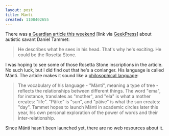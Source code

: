 ```yaml
---
layout: post
title: Mänti
created: 1108402655
---
```

There was [a Guardian article this weekend](http://www.guardian.co.uk/weekend/story/0,,1409903,00.html) [link via [GeekPress](http://www.geekpress.com/2005_02_14_daily.html)]  about autistic savant Daniel Tammet:

> He describes what he sees in his head. That's why he's exciting. He could be the Rosetta Stone.

I was hoping to see some of those Rosetta Stone inscriptions in the article.  No such luck, but I did find out that he's a conlanger.  His language is called Mänti.  The article makes it sound like a [philosophical language](http://www.langmaker.com/mlclass.htm):

> The vocabulary of his language - "Mänti", meaning a type of tree - reflects the relationships between different things. The word "ema", for instance, translates as "mother", and "ela" is what a mother creates: "life". "Päike" is "sun", and "päive" is what the sun creates: "day". Tammet hopes to launch Mänti in academic circles later this year, his own personal exploration of the power of words and their inter-relationship.

Since Mänti hasn't been launched yet, there are no web resources about it.
